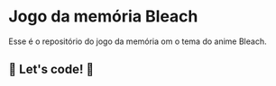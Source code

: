 # Jogo da memória Bleach

Esse é o repositório do jogo da memória om o tema do anime Bleach.

## 🚀 Let's code! 🚀
